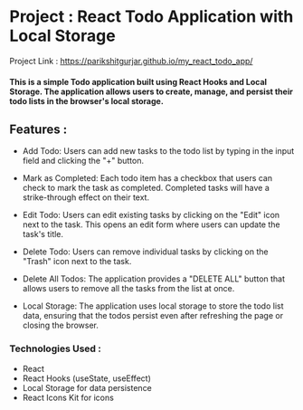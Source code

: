 # Project : React Todo Application with Local Storage

Project Link : https://parikshitgurjar.github.io/my_react_todo_app/

#### This is a simple Todo application built using React Hooks and Local Storage. The application allows users to create, manage, and persist their todo lists in the browser's local storage.

## Features : 
- Add Todo: Users can add new tasks to the todo list by typing in the input field and clicking the "+" button.

- Mark as Completed: Each todo item has a checkbox that users can check to mark the task as completed. Completed tasks will have a strike-through effect on their text.

- Edit Todo: Users can edit existing tasks by clicking on the "Edit" icon next to the task. This opens an edit form where users can update the task's title.

- Delete Todo: Users can remove individual tasks by clicking on the "Trash" icon next to the task.

- Delete All Todos: The application provides a "DELETE ALL" button that allows users to remove all the tasks from the list at once.

- Local Storage: The application uses local storage to store the todo list data, ensuring that the todos persist even after refreshing the page or closing the browser.

### Technologies Used :
* React
* React Hooks (useState, useEffect)
* Local Storage for data persistence
* React Icons Kit for icons


